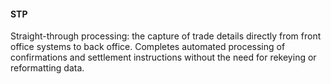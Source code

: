 

#### STP

Straight-through processing: the capture of trade details directly from front office systems to back office. 
Completes automated processing of confirmations and settlement instructions without the need for rekeying or reformatting data.
